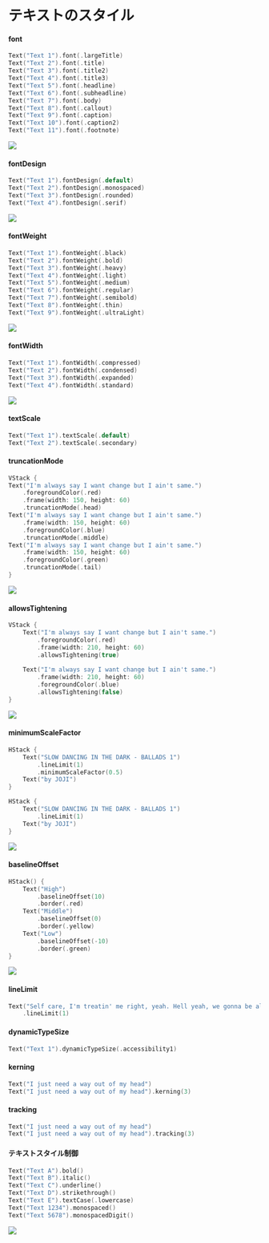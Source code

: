 # テキストのスタイル

#### font

```swift
Text("Text 1").font(.largeTitle)
Text("Text 2").font(.title)
Text("Text 3").font(.title2)
Text("Text 4").font(.title3)
Text("Text 5").font(.headline)
Text("Text 6").font(.subheadline)
Text("Text 7").font(.body)
Text("Text 8").font(.callout)
Text("Text 9").font(.caption)
Text("Text 10").font(.caption2)
Text("Text 11").font(.footnote)
```

<img src="/images/text_style/Font.png">

#### fontDesign

```swift
Text("Text 1").fontDesign(.default)
Text("Text 2").fontDesign(.monospaced)
Text("Text 3").fontDesign(.rounded)
Text("Text 4").fontDesign(.serif)
```

<img src="/images/text_style/FontDesign.png">

#### fontWeight

```swift
Text("Text 1").fontWeight(.black)
Text("Text 2").fontWeight(.bold)
Text("Text 3").fontWeight(.heavy)
Text("Text 4").fontWeight(.light)
Text("Text 5").fontWeight(.medium)
Text("Text 6").fontWeight(.regular)
Text("Text 7").fontWeight(.semibold)
Text("Text 8").fontWeight(.thin)
Text("Text 9").fontWeight(.ultraLight)
```

<img src="/images/text_style/FontWeight.png">

#### fontWidth

```swift
Text("Text 1").fontWidth(.compressed)
Text("Text 2").fontWidth(.condensed)
Text("Text 3").fontWidth(.expanded)
Text("Text 4").fontWidth(.standard)
```

<img src="/images/text_style/FontWidth.png">

#### textScale

```swift
Text("Text 1").textScale(.default)
Text("Text 2").textScale(.secondary)
```

#### truncationMode

```swift
VStack {
Text("I'm always say I want change but I ain't same.")
    .foregroundColor(.red)
    .frame(width: 150, height: 60)
    .truncationMode(.head)
Text("I'm always say I want change but I ain't same.")
    .frame(width: 150, height: 60)
    .foregroundColor(.blue)
    .truncationMode(.middle)
Text("I'm always say I want change but I ain't same.")
    .frame(width: 150, height: 60)
    .foregroundColor(.green)
    .truncationMode(.tail)
}
```

<img src="/images/text_style/TruncationMode.png">

#### allowsTightening

```swift
VStack {
    Text("I'm always say I want change but I ain't same.")
        .foregroundColor(.red)
        .frame(width: 210, height: 60)
        .allowsTightening(true)
        
    Text("I'm always say I want change but I ain't same.")
        .frame(width: 210, height: 60)
        .foregroundColor(.blue)
        .allowsTightening(false)
}
```

<img src="/images/text_style/AllowsTightening.png">

#### minimumScaleFactor

```swift
HStack {
    Text("SLOW DANCING IN THE DARK - BALLADS 1")
        .lineLimit(1)
        .minimumScaleFactor(0.5)
    Text("by JOJI")
}

HStack {
    Text("SLOW DANCING IN THE DARK - BALLADS 1")
        .lineLimit(1)
    Text("by JOJI")
}
```

<img src="/images/text_style/MinimumScaleFactor.png">

#### baselineOffset

```swift
HStack() {
    Text("High")
        .baselineOffset(10)
        .border(.red)
    Text("Middle")
        .baselineOffset(0)
        .border(.yellow)
    Text("Low")
        .baselineOffset(-10)
        .border(.green)
}
```

<img src="/images/text_style/BaselineOffset.png">

#### lineLimit

```swift
Text("Self care, I'm treatin' me right, yeah. Hell yeah, we gonna be alright")
    .lineLimit(1)
```

#### dynamicTypeSize

```swift
Text("Text 1").dynamicTypeSize(.accessibility1)
```

#### kerning

```swift
Text("I just need a way out of my head")
Text("I just need a way out of my head").kerning(3)
```

#### tracking

```swift
Text("I just need a way out of my head")
Text("I just need a way out of my head").tracking(3)
```

#### テキストスタイル制御

```swift
Text("Text A").bold()
Text("Text B").italic()
Text("Text C").underline()
Text("Text D").strikethrough()
Text("Text E").textCase(.lowercase)
Text("Text 1234").monospaced()
Text("Text 5678").monospacedDigit()
```

<img src="/images/text_style/TextStyle.png">
